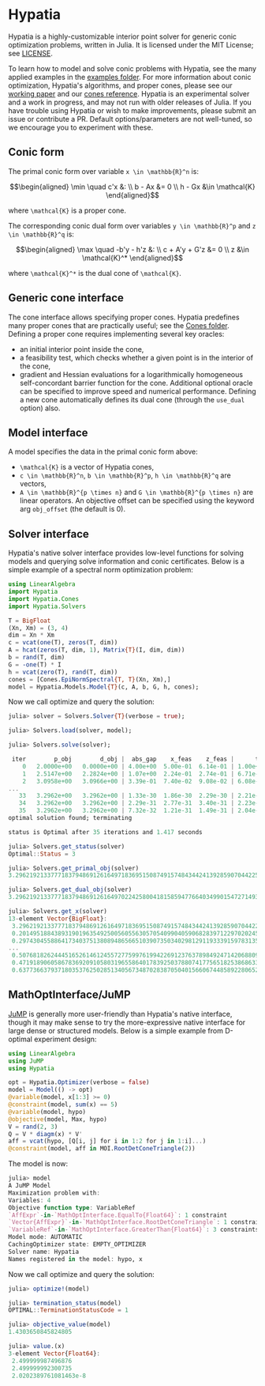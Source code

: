 # Hypatia

Hypatia is a highly-customizable interior point solver for generic conic optimization problems, written in Julia.
It is licensed under the MIT License; see [LICENSE](https://github.com/chriscoey/Hypatia.jl/blob/master/LICENSE.md).

To learn how to model and solve conic problems with Hypatia, see the many applied examples in the [examples folder](https://github.com/chriscoey/Hypatia.jl/tree/master/examples).
For more information about conic optimization, Hypatia's algorithms, and proper cones, please see our [working paper](https://arxiv.org/abs/2005.01136) and our [cones reference](https://github.com/chriscoey/Hypatia.jl/wiki/files/coneref.pdf).
Hypatia is an experimental solver and a work in progress, and may not run with older releases of Julia.
If you have trouble using Hypatia or wish to make improvements, please submit an issue or contribute a PR.
Default options/parameters are not well-tuned, so we encourage you to experiment with these.

## Conic form

The primal conic form over variable ``x \in \mathbb{R}^n`` is:
```math
\begin{aligned}
\min \quad c'x &:
\\
b - Ax &= 0
\\
h - Gx &\in \mathcal{K}
\end{aligned}
```
where ``\mathcal{K}`` is a proper cone.

The corresponding conic dual form over variables ``y \in \mathbb{R}^p`` and ``z \in \mathbb{R}^q`` is:
```math
\begin{aligned}
\max \quad -b'y - h'z &:
\\
c + A'y + G'z &= 0
\\
z &\in \mathcal{K}^*
\end{aligned}
```
where ``\mathcal{K}^*`` is the dual cone of ``\mathcal{K}``.

## Generic cone interface

The cone interface allows specifying proper cones.
Hypatia predefines many proper cones that are practically useful; see the [Cones folder](https://github.com/chriscoey/Hypatia.jl/tree/master/src/Cones).
Defining a proper cone requires implementing several key oracles:
- an initial interior point inside the cone,
- a feasibility test, which checks whether a given point is in the interior of the cone,
- gradient and Hessian evaluations for a logarithmically homogeneous self-concordant barrier function for the cone.
Additional optional oracle can be specified to improve speed and numerical performance.
Defining a new cone automatically defines its dual cone (through the `use_dual` option) also.

## Model interface

A model specifies the data in the primal conic form above:
- ``\mathcal{K}`` is a vector of Hypatia cones,
- ``c \in \mathbb{R}^n``, ``b \in \mathbb{R}^p``, ``h \in \mathbb{R}^q`` are vectors,
-  ``A \in \mathbb{R}^{p \times n}`` and ``G \in \mathbb{R}^{p \times n}`` are linear operators.
An objective offset can be specified using the keyword arg `obj_offset` (the default is 0).

## Solver interface

Hypatia's native solver interface provides low-level functions for solving models and querying solve information and conic certificates.
Below is a simple example of a spectral norm optimization problem:
```julia
using LinearAlgebra
import Hypatia
import Hypatia.Cones
import Hypatia.Solvers

T = BigFloat
(Xn, Xm) = (3, 4)
dim = Xn * Xm
c = vcat(one(T), zeros(T, dim))
A = hcat(zeros(T, dim, 1), Matrix{T}(I, dim, dim))
b = rand(T, dim)
G = -one(T) * I
h = vcat(zero(T), rand(T, dim))
cones = [Cones.EpiNormSpectral{T, T}(Xn, Xm),]
model = Hypatia.Models.Model{T}(c, A, b, G, h, cones);
```
Now we call optimize and query the solution:
```julia
julia> solver = Solvers.Solver{T}(verbose = true);

julia> Solvers.load(solver, model);

julia> Solvers.solve(solver);

 iter        p_obj        d_obj |  abs_gap    x_feas    z_feas |      tau       kap        mu |  dir_res  step     alpha
    0   2.0000e+00   0.0000e+00 | 4.00e+00  5.00e-01  6.14e-01 | 1.00e+00  1.00e+00  1.00e+00 |
    1   2.5147e+00   2.2824e+00 | 1.07e+00  2.24e-01  2.74e-01 | 6.71e-01  7.44e-01  3.14e-01 | 3.45e-77  co-a  7.00e-01
    2   3.0958e+00   3.0966e+00 | 3.39e-01  7.40e-02  9.08e-02 | 6.08e-01  2.70e-01  1.01e-01 | 1.73e-77  co-a  7.00e-01
...
   33   3.2962e+00   3.2962e+00 | 1.33e-30  1.86e-30  2.29e-30 | 2.21e-01  1.88e-30  3.50e-31 | 4.85e-50  co-a  5.00e-01
   34   3.2962e+00   3.2962e+00 | 2.29e-31  2.77e-31  3.40e-31 | 2.23e-01  1.56e-31  5.28e-32 | 2.70e-48  co-a  8.50e-01
   35   3.2962e+00   3.2962e+00 | 7.32e-32  1.21e-31  1.49e-31 | 2.04e-01  1.15e-31  1.93e-32 | 2.52e-49  co-a  6.00e-01
optimal solution found; terminating

status is Optimal after 35 iterations and 1.417 seconds

julia> Solvers.get_status(solver)
Optimal::Status = 3

julia> Solvers.get_primal_obj(solver)
3.296219213377718379486912616497183695150874915748434424139285907044225666610375

julia> Solvers.get_dual_obj(solver)
3.29621921337771837948691261649702242580041815859477664034990154727149325280482

julia> Solvers.get_x(solver)
13-element Vector{BigFloat}:
 3.296219213377718379486912616497183695150874915748434424139285907044225666610375
 0.2014951884389319019635492500560556305705409904059068283971229702024509946542355
 0.2974304558864173403751380894865665103907350340298129119333915978313596204101965
...
 0.5076818262444516526146124557277599761994226912376378984924714206880970861448005
 0.4719189060586783692091058031965586401783925037880741775651825386863356120491953
 0.6377366379371803537625028513405673487028387050401566067448589228065218202592247
```

## MathOptInterface/JuMP

[JuMP](https://github.com/jump-dev/JuMP.jl) is generally more user-friendly than Hypatia's native interface, though it may make sense to try the more-expressive native interface for large dense or structured models.
Below is a simple example from D-optimal experiment design:

```julia
using LinearAlgebra
using JuMP
using Hypatia

opt = Hypatia.Optimizer(verbose = false)
model = Model(() -> opt)
@variable(model, x[1:3] >= 0)
@constraint(model, sum(x) == 5)
@variable(model, hypo)
@objective(model, Max, hypo)
V = rand(2, 3)
Q = V * diagm(x) * V'
aff = vcat(hypo, [Q[i, j] for i in 1:2 for j in 1:i]...)
@constraint(model, aff in MOI.RootDetConeTriangle(2))
```
The model is now:
```julia
julia> model
A JuMP Model
Maximization problem with:
Variables: 4
Objective function type: VariableRef
`AffExpr`-in-`MathOptInterface.EqualTo{Float64}`: 1 constraint
`Vector{AffExpr}`-in-`MathOptInterface.RootDetConeTriangle`: 1 constraint
`VariableRef`-in-`MathOptInterface.GreaterThan{Float64}`: 3 constraints
Model mode: AUTOMATIC
CachingOptimizer state: EMPTY_OPTIMIZER
Solver name: Hypatia
Names registered in the model: hypo, x
```
Now we call optimize and query the solution:
```julia
julia> optimize!(model)

julia> termination_status(model)
OPTIMAL::TerminationStatusCode = 1

julia> objective_value(model)
1.4303650845824805

julia> value.(x)
3-element Vector{Float64}:
 2.499999987496876
 2.499999992300735
 2.0202389761081463e-8
```
